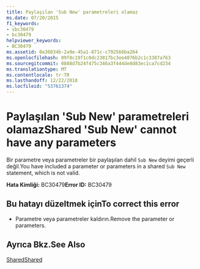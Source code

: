```yaml
---
title: Paylaşılan 'Sub New' parametreleri olamaz
ms.date: 07/20/2015
f1_keywords:
- vbc30479
- bc30479
helpviewer_keywords:
- BC30479
ms.assetid: 0a36034b-2a9e-45a1-871c-c792566ba264
ms.openlocfilehash: 09f8c19f1c0dc23817bc3ee4076b2c1c3387a763
ms.sourcegitcommit: 0888d7b24f475c346a3f444de8d83ec1ca7cd234
ms.translationtype: MT
ms.contentlocale: tr-TR
ms.lasthandoff: 12/22/2018
ms.locfileid: "53761374"
---
```

# <a name="shared-sub-new-cannot-have-any-parameters"></a><span data-ttu-id="37797-102">Paylaşılan 'Sub New' parametreleri olamaz</span><span class="sxs-lookup"><span data-stu-id="37797-102">Shared 'Sub New' cannot have any parameters</span></span>
<span data-ttu-id="37797-103">Bir parametre veya parametreler bir paylaşılan dahil `Sub New` deyimi geçerli değil.</span><span class="sxs-lookup"><span data-stu-id="37797-103">You have included a parameter or parameters in a shared `Sub New` statement, which is not valid.</span></span>  
  
 <span data-ttu-id="37797-104">**Hata Kimliği:** BC30479</span><span class="sxs-lookup"><span data-stu-id="37797-104">**Error ID:** BC30479</span></span>  
  
## <a name="to-correct-this-error"></a><span data-ttu-id="37797-105">Bu hatayı düzeltmek için</span><span class="sxs-lookup"><span data-stu-id="37797-105">To correct this error</span></span>  
  
-   <span data-ttu-id="37797-106">Parametre veya parametreler kaldırın.</span><span class="sxs-lookup"><span data-stu-id="37797-106">Remove the parameter or parameters.</span></span>  
  
## <a name="see-also"></a><span data-ttu-id="37797-107">Ayrıca Bkz.</span><span class="sxs-lookup"><span data-stu-id="37797-107">See Also</span></span>  
 [<span data-ttu-id="37797-108">Shared</span><span class="sxs-lookup"><span data-stu-id="37797-108">Shared</span></span>](../../visual-basic/language-reference/modifiers/shared.md)
